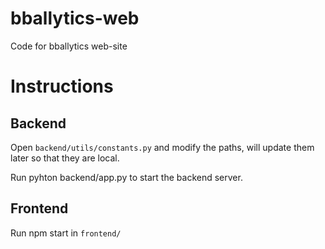 # bballytics-web
Code for bballytics web-site

# Instructions

## Backend

Open `backend/utils/constants.py` and modify the paths, will update them later so that they are local.

Run pyhton backend/app.py to start the backend server.

## Frontend

Run npm start in `frontend/`

